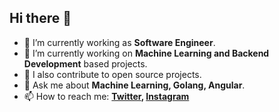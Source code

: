 ## Hi there 👋

- 🔭 I’m currently working as **Software Engineer**.
- 🌱 I’m currently working on **Machine Learning and Backend Development** based projects.
- 👯 I also contribute to open source projects.
- 💬 Ask me about **Machine Learning, Golang, Angular**.
- 📫 How to reach me:
  **[Twitter](https://twitter.com/ksumit100), [Instagram](https://instagram.com/sumit.pics)**

